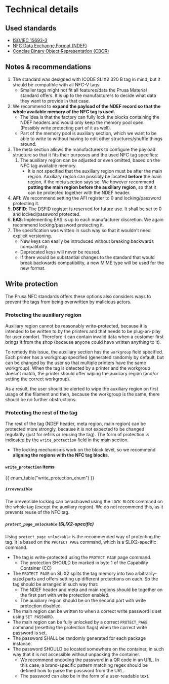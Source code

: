 # Technical details

## Used standards
- [ISO/IEC 15693-3](https://en.wikipedia.org/wiki/ISO/IEC_15693)
- [NFC Data Exchange Format (NDEF)](https://nfc-forum.org/build/specifications/data-exchange-format-ndef-technical-specification/)
- [Concise Binary Object Representation (CBOR)](https://cbor.io/)

## Notes & recommendations
   1. The standard was designed with ICODE SLIX2 320 B tag in mind, but it should be compatible with all NFC-V tags.
      - Smaller tags might not fit all features/data the Prusa Material standard offers. It is up to the manufacturers to decide what data they want to provide in that case.
   1. We recommend to **expand the payload of the NDEF record so that the whole available memory of the NFC tag is used.**
      - The idea is that the factory can fully lock the blocks containing the NDEF  headers and would only keep the memory pool open. (Possibly write protecting  part of it as well).
      - Part of the memory pool is auxiliary section, which we want to be able to write to without having to edit other structures/shuffle things around.
   1. The meta section allows the manufacturers to configure the payload structure so that it fits their purposes and the used NFC tag specifics:
      1. The auxiliary region can be adjusted or even omitted, based on the NFC tag available memory.
         - It is not specified that the auxiliary region must be after the main region. Auxiliary region can possibly be located **before** the main region, if the meta section says so. We however recommend **putting the main region before the auxiliary region**, so that it can be protected together with the NDEF header.
   1. **AFI**: We recommend setting the AFI register to 0 and locking/password protecting it.
   1. **DSFID**: The DSFID register is reserved for future use. It shall be set to 0 and locked/password protected.
   1. **EAS**: Implementing EAS is up to each manufacturer discretion. We again recommend locking/password protecting it.
   1. The specification was written in such way so that it wouldn't need explicit versioning.
      - New keys can easily be introduced without breaking backwards compatibility.
      - Deprecated keys will never be reused.
      - If there would be substantial changes to the standard that would break backwards compatibility, a new MIME type will be used for the new format.

## Write protection
The Prusa NFC standards offers these options also considers ways to prevent the tags from being overwritten by malicious actors.

### Protecting the auxiliary region
Auxiliary region cannot be reasonably write-protected, because it is intended to be written to by the printers and that needs to be plug-an-play for user comfort.
Therefore it can contain invalid data when a customer first brings it from the shop (because anyone could have written anything to it).

To remedy this issue, the auxiliary section has the `workgroup` field specified. Each printer has a workgroup specified (generated randomly by default, but can be changed by the user so that multiple printers have the same workgroup).
When the tag is detected by a printer and the workgroup doesn't match, the printer should offer wiping the auxiliary region (and/or setting the correct workgroup).

As a result, the user should be alerted to wipe the auxiliary region on first usage of the filament and then, because the workgroup is the same, there should be no further obstructions.

### Protecting the rest of the tag
The rest of the tag (NDEF header, meta region, main region) can be protected more strongly, because it is not expected to be changed regularily (just for refills or reusing the tag). The form of protection is indicated by the `write_protection` field in the main section.

* The locking mechanisms work on the block level, so we recommend **aligning the regions with the NFC tag blocks**.

#### `write_protection` items
{{ enum_table("write_protection_enum") }}

##### `irreversible`
The irreversible locking can be achiaved using the `LOCK BLOCK` command on the whole tag (except the auxiliary region). We do not recommend this, as it prevents reuse of the NFC tag.

##### `protect_page_unlockable` (SLIX2-specific)
Using `protect_page_unlockable` is the recommended way of protecting the tag. It is based on the `PROTECT PAGE` command, which is a SLIX2-specific command.

- The tag is write-protected using the `PROTECT PAGE` page command.
   - The protection SHOULD be marked in byte 1 of the Capability Container (CC)
- The `PROTECT PAGE` on SLIX2 splits the tag memory into two arbitrarily-sized parts and offers setting up different protections on each. So the tag should be arranged in such way that:
   - The NDEF header and meta and main regions should be together on the first part with write protection enabled.
   - The auxiliary region should be on the second part with write protection disabled.
- The main region can be written to when a correct write password is set using `SET PASSWORD`.
- The main region can be fully unlocked by a correct `PROTECT_PAGE` command (resetting the protection flags) when the correct write password is set.
- The password SHALL be randomly generated for each package instance.
- The password SHOULD be located somewhere on the container, in such way that it is not accessible without unpacking the container.
   - We recommend encoding the password in a QR code in an URL. In this case, a brand-specific pattern matching regex should be defined how to parse the password from the URL.
   - The password can also be in the form of a user-readable text.
